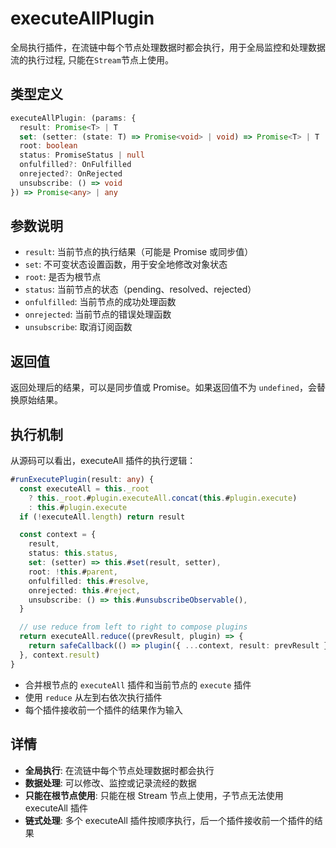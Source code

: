 # executeAllPlugin

全局执行插件，在流链中每个节点处理数据时都会执行，用于全局监控和处理数据流的执行过程, 只能在`Stream`节点上使用。

## 类型定义

```typescript
executeAllPlugin: (params: {
  result: Promise<T> | T
  set: (setter: (state: T) => Promise<void> | void) => Promise<T> | T
  root: boolean
  status: PromiseStatus | null
  onfulfilled?: OnFulfilled
  onrejected?: OnRejected
  unsubscribe: () => void
}) => Promise<any> | any
```

## 参数说明

- `result`: 当前节点的执行结果（可能是 Promise 或同步值）
- `set`: 不可变状态设置函数，用于安全地修改对象状态
- `root`: 是否为根节点
- `status`: 当前节点的状态（pending、resolved、rejected）
- `onfulfilled`: 当前节点的成功处理函数
- `onrejected`: 当前节点的错误处理函数
- `unsubscribe`: 取消订阅函数

## 返回值

返回处理后的结果，可以是同步值或 Promise。如果返回值不为 `undefined`，会替换原始结果。

## 执行机制

从源码可以看出，executeAll 插件的执行逻辑：

```typescript
#runExecutePlugin(result: any) {
  const executeAll = this._root
    ? this._root.#plugin.executeAll.concat(this.#plugin.execute)
    : this.#plugin.execute
  if (!executeAll.length) return result

  const context = {
    result,
    status: this.status,
    set: (setter) => this.#set(result, setter),
    root: !this.#parent,
    onfulfilled: this.#resolve,
    onrejected: this.#reject,
    unsubscribe: () => this.#unsubscribeObservable(),
  }

  // use reduce from left to right to compose plugins
  return executeAll.reduce((prevResult, plugin) => {
    return safeCallback(() => plugin({ ...context, result: prevResult }))() ?? prevResult
  }, context.result)
}
```

- 合并根节点的 `executeAll` 插件和当前节点的 `execute` 插件
- 使用 `reduce` 从左到右依次执行插件
- 每个插件接收前一个插件的结果作为输入

## 详情

- **全局执行**: 在流链中每个节点处理数据时都会执行
- **数据处理**: 可以修改、监控或记录流经的数据
- **只能在根节点使用**: 只能在根 Stream 节点上使用，子节点无法使用 executeAll 插件
- **链式处理**: 多个 executeAll 插件按顺序执行，后一个插件接收前一个插件的结果
